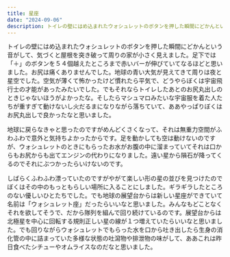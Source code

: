 ```yaml
---
title: 星座
date: "2024-09-06"
description: トイレの壁にはめ込まれたウォシュレットのボタンを押した瞬間にどかんという音がして、気づくと屋根を突き破って周りの家が小さく見えました。
---
```


トイレの壁にはめ込まれたウォシュレットのボタンを押した瞬間にどかんという音がして、気づくと屋根を突き破って周りの家が小さく見えました。足下では「＋」のボタンを５４個越えたところまで赤いバーが伸びていてなるほどと思いました。お尻は痛くありませんでした。地球の青い大気が見えてきて周りは夜と星空でした。空気が薄くて怖かったけど慣れたら平気で、どうやらぼくは宇宙飛行士の才能があったみたいでした。でもそれならトイレしたあとのお尻丸出しのときじゃないほうがよかったな。そしたらマシュマロみたいな宇宙服を着た人たちが重すぎて動けないし火だるまになりながら落ちていて、ああやっぱりぼくはお尻丸出しで良かったなと思いました。

地球に戻らなきゃと思ったのですがめんどくさくなって、それは無重力空間がふわふわで意外と気持ちよかったからです。足を動かしても空は動けないのですが、ウォシュレットのときにもらったお水がお腹の中に溜まっていてそれは口からもお尻からも出てエンジンの代わりになりました。遠い星から隕石が降ってくるのでそれにぶつかったらいけないのです。

しばらくふわふわ漂っていたのですがやがて楽しい形の星の並びを見つけたのでぼくはその中のもっともらしい場所に入ることにしました。ギラギラしたところのない優しいひとたちでした。でも地球の展望台からは新しい星座ができていて名前は「ウォシュレット座」だったらいいなと思いました。みんなもどことなくそれを欲してそうで、だから隊列を組んで回り続けているのです。展望台からは北極星を中心に回転する規則正しい星の線が１つ増えていたらいいなと思いました。でも回りながらウォシュレットでもらった水を口から吐き出したら生身の消化管の中に詰まっていた多様な状態の吐瀉物や排泄物の味がして、ああこれは昨日食べたシチューやオムライスなのだなと思いました。
